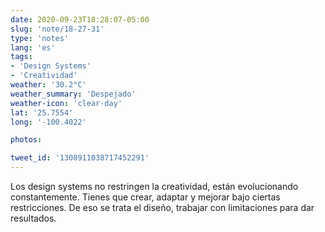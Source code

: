 ```yaml
---
date: 2020-09-23T18:28:07-05:00
slug: 'note/18-27-31'
type: 'notes'
lang: 'es'
tags:
- 'Design Systems'
- 'Creatividad'
weather: '30.2°C'
weather_summary: 'Despejado'
weather-icon: 'clear-day'
lat: '25.7554'
long: '-100.4022'

photos:

tweet_id: '1308911038717452291'
---
```

Los design systems no restringen la creatividad, están evolucionando constantemente. Tienes que crear, adaptar y mejorar bajo ciertas restricciones. De eso se trata el diseño, trabajar con limitaciones para dar resultados.  